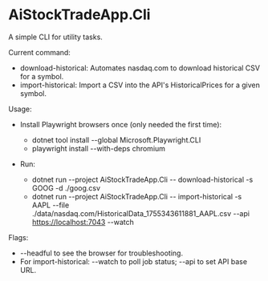 # AiStockTradeApp.Cli

A simple CLI for utility tasks.

Current command:

- download-historical: Automates nasdaq.com to download historical CSV for a symbol.
- import-historical: Import a CSV into the API's HistoricalPrices for a given symbol.

Usage:

- Install Playwright browsers once (only needed the first time):
  - dotnet tool install --global Microsoft.Playwright.CLI
  - playwright install --with-deps chromium

- Run:
  - dotnet run --project AiStockTradeApp.Cli -- download-historical -s GOOG -d ./goog.csv
  - dotnet run --project AiStockTradeApp.Cli -- import-historical -s AAPL --file ./data/nasdaq.com/HistoricalData_1755343611881_AAPL.csv --api <https://localhost:7043> --watch

Flags:

- --headful to see the browser for troubleshooting.
- For import-historical: --watch to poll job status; --api to set API base URL.
